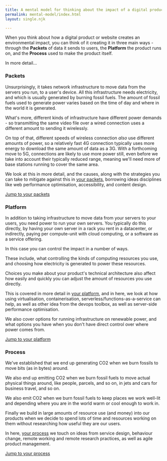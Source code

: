 ```yaml
---
title: A mental model for thinking about the impact of a digital product
permalink: mental-model/index.html
layout: single.njk

---
```


When you think about how a digital product or website creates an environmental impact, you can think of it creating it in three main ways - through the **Packets** of data it sends to users, the **Platform** the product runs on, and the **Process** used to make the product itself.

In more detail…

### Packets

Unsurprisingly, it takes network infrastructure to move data from the servers you run, to a user's device. All this infrastructure needs electricity, and which is usually generated by burning fossil fuels. The amount of fossil fuels used to generate power varies based on the time of day and where in the world it is generated.

What's more, different kinds of infrastructure have different power demands - so transmitting the same video file over a wired connection uses a different amount to sending it wirelessly.

On top of that, different speeds of wireless connection _also_ use different amounts of power, so a relatively fast 4G connection typically uses more energy to download the same amount of data as a 3G. With a forthcoming move to 5G, connections are likely to use more power still, even before we take into account their typically reduced range, meaning we'll need more of base stations running to cover the same area.

We look at this in more detail, and the causes, along with the strategies you can take to mitigate against this in [your packets](/packets), borrowing ideas disciplines like web performance optimisation, accessibility, and content design.

[Jump to your packets](/packets)


### Platform

In addition to taking infrastructure to move data from your servers to your users, you need power to run your own servers. You typically do this directly, by having your own server in a rack you rent in a datacenter, or indirectly, paying per compute-unit with cloud computing, or a software as a service offering.

In this case you can control the impact in a number of ways.

These include, what controlling the kinds of computing resources you use, and choosing how electricity is generated to power these resources.

Choices you make about your product's technical architecture also affect how easily and quickly you can adjust the amount of resources you use directly.

This is covered in more detail in [your platform](/platform), and in here, we look at how using virtualisation, containerisation, serverless/functions-as-a-service can help, as well as other idea from the devops toolbox, as well as server-side performance optimisation.

We also cover options for running infrastructure on renewable power, and what options you have when you don't have direct control over where power comes from.

[Jump to your platform](/platform)

### Process

We've established that we end up generating CO2 when we burn fossils to move bits (as in bytes) around.

We also end up emitting CO2 when we burn fossil fuels to move actual physical things around, like people, parcels, and so on, in jets and cars for business travel, and so on.

We also emit CO2 when we burn fossil fuels to keep places we work well-lit and depending where you are in the world warm or cool enough to work in.

Finally we build in large amounts of resource use (and money) into our products when we decide to spend lots of time and resources working on them without researching how useful they are our users.

In here, [your process](process) we touch on ideas from service design, behaviour change, remote working and remote research practices, as well as agile product management.

[Jump to your process](/process)
